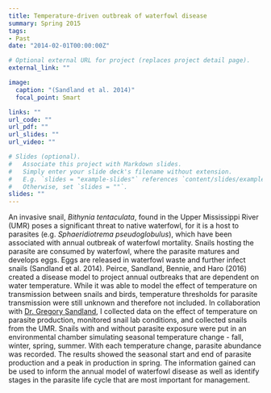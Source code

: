 ```yaml
---
title: Temperature-driven outbreak of waterfowl disease
summary: Spring 2015
tags:
- Past
date: "2014-02-01T00:00:00Z"

# Optional external URL for project (replaces project detail page).
external_link: ""

image:
  caption: "(Sandland et al. 2014)"
  focal_point: Smart

links: ""
url_code: ""
url_pdf: ""
url_slides: ""
url_video: ""

# Slides (optional).
#   Associate this project with Markdown slides.
#   Simply enter your slide deck's filename without extension.
#   E.g. `slides = "example-slides"` references `content/slides/example-slides.md`.
#   Otherwise, set `slides = ""`.
slides: ""
---
```


An invasive snail, *Bithynia tentaculata*, found in the Upper Mississippi River (UMR) poses a significant threat to native waterfowl, for it is a host to parasites (e.g. *Sphaeridiotrema pseudoglobulus*), which have been associated with annual outbreak of waterfowl mortality. Snails hosting the parasite are consumed by waterfowl, where the parasite matures and develops eggs. Eggs are released in waterfowl waste and further infect snails (Sandland et al. 2014). Peirce, Sandland, Bennie, and Haro (2016) created a disease model to project annual outbreaks that are dependent on water temperature. While it was able to model the effect of temperature on transmission between snails and birds, temperature thresholds for parasite transmission were still unknown and therefore not included. In collaboration with [Dr. Gregory Sandland](https://www.uwlax.edu/profile/gsandland/), I collected data on the effect of temperature on parasite production, monitored snail lab conditions, and collected snails from the UMR. Snails with and without parasite exposure were put in an environmental chamber simulating seasonal temperature change - fall, winter, spring, summer. With each temperature change, parasite abundance was recorded. The results showed the seasonal start and end of parasite production and a peak in production in spring. The information gained can be used to inform the annual model of waterfowl disease as well as identify stages in the parasite life cycle that are most important for management.

